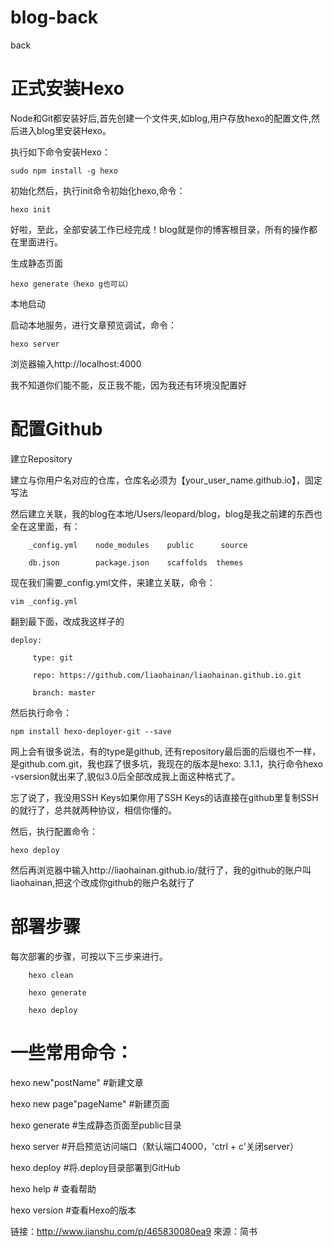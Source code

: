 # blog-back
back


# 正式安装Hexo

Node和Git都安装好后,首先创建一个文件夹,如blog,用户存放hexo的配置文件,然后进入blog里安装Hexo。

执行如下命令安装Hexo：
```
sudo npm install -g hexo
```
初始化然后，执行init命令初始化hexo,命令：
```
hexo init
```
好啦，至此，全部安装工作已经完成！blog就是你的博客根目录，所有的操作都在里面进行。

生成静态页面
```
hexo generate（hexo g也可以）
```
本地启动

启动本地服务，进行文章预览调试，命令：
```
hexo server
```
浏览器输入http://localhost:4000

我不知道你们能不能，反正我不能，因为我还有环境没配置好

# 配置Github

建立Repository

建立与你用户名对应的仓库，仓库名必须为【your_user_name.github.io】，固定写法

然后建立关联，我的blog在本地/Users/leopard/blog，blog是我之前建的东西也全在这里面，有：
```
    _config.yml    node_modules    public      source

    db.json        package.json    scaffolds  themes
```
现在我们需要_config.yml文件，来建立关联，命令：
```
vim _config.yml
```
翻到最下面，改成我这样子的
```
deploy:

     type: git

     repo: https://github.com/liaohainan/liaohainan.github.io.git

     branch: master
```
然后执行命令：
```
npm install hexo-deployer-git --save
```
网上会有很多说法，有的type是github, 还有repository最后面的后缀也不一样，是github.com.git，我也踩了很多坑，我现在的版本是hexo: 3.1.1，执行命令hexo -vsersion就出来了,貌似3.0后全部改成我上面这种格式了。

忘了说了，我没用SSH Keys如果你用了SSH Keys的话直接在github里复制SSH的就行了，总共就两种协议，相信你懂的。

然后，执行配置命令：
```
hexo deploy
```
然后再浏览器中输入http://liaohainan.github.io/就行了，我的github的账户叫liaohainan,把这个改成你github的账户名就行了

# 部署步骤

每次部署的步骤，可按以下三步来进行。
```
    hexo clean

    hexo generate

    hexo deploy
```

# 一些常用命令：

hexo new"postName" #新建文章

hexo new page"pageName" #新建页面

hexo generate #生成静态页面至public目录

hexo server #开启预览访问端口（默认端口4000，'ctrl + c'关闭server）

hexo deploy #将.deploy目录部署到GitHub

hexo help # 查看帮助

hexo version #查看Hexo的版本

链接：http://www.jianshu.com/p/465830080ea9
來源：简书

